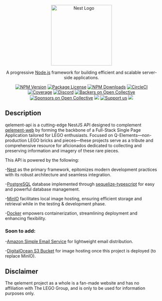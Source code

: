 <p align="center">
  <a href="http://nestjs.com/" target="blank"><img src="https://nestjs.com/img/logo-small.svg" width="200" alt="Nest Logo" /></a>
</p>

[circleci-image]: https://img.shields.io/circleci/build/github/nestjs/nest/master?token=abc123def456
[circleci-url]: https://circleci.com/gh/nestjs/nest

  <p align="center">A progressive <a href="http://nodejs.org" target="_blank">Node.js</a> framework for building efficient and scalable server-side applications.</p>
    <p align="center">
<a href="https://www.npmjs.com/~nestjscore" target="_blank"><img src="https://img.shields.io/npm/v/@nestjs/core.svg" alt="NPM Version" /></a>
<a href="https://www.npmjs.com/~nestjscore" target="_blank"><img src="https://img.shields.io/npm/l/@nestjs/core.svg" alt="Package License" /></a>
<a href="https://www.npmjs.com/~nestjscore" target="_blank"><img src="https://img.shields.io/npm/dm/@nestjs/common.svg" alt="NPM Downloads" /></a>
<a href="https://circleci.com/gh/nestjs/nest" target="_blank"><img src="https://img.shields.io/circleci/build/github/nestjs/nest/master" alt="CircleCI" /></a>
<a href="https://coveralls.io/github/nestjs/nest?branch=master" target="_blank"><img src="https://coveralls.io/repos/github/nestjs/nest/badge.svg?branch=master#9" alt="Coverage" /></a>
<a href="https://discord.gg/G7Qnnhy" target="_blank"><img src="https://img.shields.io/badge/discord-online-brightgreen.svg" alt="Discord"/></a>
<a href="https://opencollective.com/nest#backer" target="_blank"><img src="https://opencollective.com/nest/backers/badge.svg" alt="Backers on Open Collective" /></a>
<a href="https://opencollective.com/nest#sponsor" target="_blank"><img src="https://opencollective.com/nest/sponsors/badge.svg" alt="Sponsors on Open Collective" /></a>
  <a href="https://paypal.me/kamilmysliwiec" target="_blank"><img src="https://img.shields.io/badge/Donate-PayPal-ff3f59.svg"/></a>
    <a href="https://opencollective.com/nest#sponsor"  target="_blank"><img src="https://img.shields.io/badge/Support%20us-Open%20Collective-41B883.svg" alt="Support us"></a>
  <a href="https://twitter.com/nestframework" target="_blank"><img src="https://img.shields.io/twitter/follow/nestframework.svg?style=social&label=Follow"></a>
</p>
  <!--[![Backers on Open Collective](https://opencollective.com/nest/backers/badge.svg)](https://opencollective.com/nest#backer)
  [![Sponsors on Open Collective](https://opencollective.com/nest/sponsors/badge.svg)](https://opencollective.com/nest#sponsor)-->

## Description

qelement-api is a cutting-edge NestJS API designed to complement [qelement-web](https://github.com/ToastBubbles/qelement-web) by  forming the backbone of a Full-Stack Single Page Application tailored for LEGO enthusiasts. Focused on Q-Elements—non-production LEGO bricks and pieces—these projects serve as a tribute and comprehensive resource for aficionados dedicated to collecting and preserving information and imagery of these rare pieces.

This API is powered by the following:

-[Nest](https://github.com/nestjs/nest) as the primary framework, epitomizes modern development practices with its robust architecture and seamless integration.

-[PostgreSQL](https://www.postgresql.org/) database implemented through [sequelize-typescript](https://www.npmjs.com/package/sequelize-typescript) for easy and powerful database management.

-[MinIO](https://min.io/) facilitates local image hosting, ensuring efficient storage and retrieval while in the testing & development phase.

-[Docker](https://www.docker.com/) empowers containerization, streamlining deployment and enhancing flexibility.

### Soon to add:

-[Amazon Simple Email Service](https://aws.amazon.com/ses/) for lightweight email distribution.

-[DigitalOcean S3 Bucket](https://www.digitalocean.com/products/spaces) for image hosting once this project is deployed (to replace MinIO).


## Disclaimer

The qelement project as a whole is a fan-made website and has no affiliation with The LEGO Group, and is only to be used for information purposes only.
